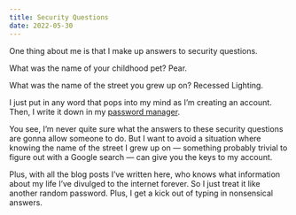 ```yaml
---
title: Security Questions
date: 2022-05-30
---
```


One thing about me is that I make up answers to security questions.

What was the name of your childhood pet? Pear.

What was the name of the street you grew up on? Recessed Lighting.

I just put in any word that pops into my mind as I’m creating an account. Then, I write it down in my [password manager](https://vault.elk.sh).

You see, I’m never quite sure what the answers to these security questions are gonna allow someone to do. But I want to avoid a situation where knowing the name of the street I grew up on — something probably trivial to figure out with a Google search — can give you the keys to my account.

Plus, with all the blog posts I’ve written here, who knows what information about my life I’ve divulged to the internet forever. So I just treat it like another random password. Plus, I get a kick out of typing in nonsensical answers.
